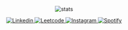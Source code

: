 <div align="center">

  ![stats](https://github-readme-stats.vercel.app/api?username=udaypatel1&show_icons=true&count_private=true&theme=cobalt&hide=issues,contribs)
    
  <a href="https://www.linkedin.com/in/uday3patel/">
    <img
      alt="Linkedin"
      src="https://img.shields.io/badge/LinkedIn-0077B5?style=for-the-badge&logo=linkedin&logoColor=white"
    />
  </a>
  
  <a href="https://leetcode.com/u/uday3patel/">
    <img
      alt="Leetcode"
      src="https://img.shields.io/badge/-LeetCode-FFA116?style=for-the-badge&logo=LeetCode&logoColor=black"
    />
  </a>
  
  <a href="https://www.instagram.com/udaypatel3/">
    <img
      alt="Instagram"
      src="https://img.shields.io/badge/Instagram-E4405F?style=for-the-badge&logo=instagram&logoColor=white"
    />
  </a>
  
  <a href="https://open.spotify.com/playlist/13oCB6EbaY2kKVLOoJR6t3">
    <img
      alt="Spotify"
      src="https://img.shields.io/badge/Spotify-1ED760?&style=for-the-badge&logo=spotify&logoColor=white"
    />
  </a>
  
</div>

